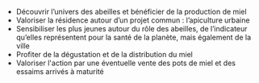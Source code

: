 - Découvrir l’univers des abeilles et bénéficier de la production de miel 
- Valoriser la résidence autour d’un projet commun : l’apiculture urbaine
- Sensibiliser les plus jeunes autour du rôle des abeilles, de l’indicateur qu’elles représentent pour la santé de la planète, mais également de la ville
- Profiter de la dégustation et de la distribution du miel
- Valoriser l'action par une éventuelle vente des pots de miel et des essaims arrivés à maturité